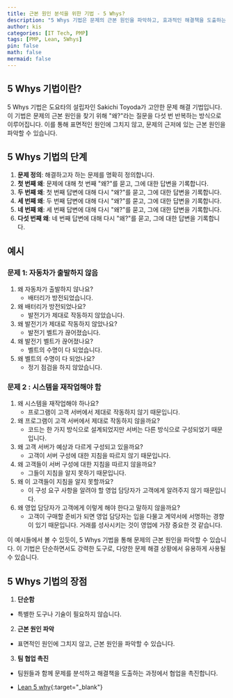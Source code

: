 ```yaml
---
title: 근본 원인 분석을 위한 기법 - 5 Whys?
description: "5 Whys 기법은 문제의 근본 원인을 파악하고, 효과적인 해결책을 도출하는 데 매우 유용한 도구입니다. 이를 통해 조직은 반복적인 문제를 예방하고, 지속적인 개선을 이룰 수 있습니다."
author: kis
categories: [IT Tech, PMP]
tags: [PMP, Lean, 5Whys]
pin: false
math: false
mermaid: false
---
```


## 5 Whys 기법이란?

5 Whys 기법은 도요타의 설립자인 Sakichi Toyoda가 고안한 문제 해결 기법입니다. 이 기법은 문제의 근본 원인을 찾기 위해 "왜?"라는 질문을 다섯 번 반복하는 방식으로 이루어집니다. 이를 통해 표면적인 원인에 그치지 않고, 문제의 근저에 있는 근본 원인을 파악할 수 있습니다.

## 5 Whys 기법의 단계

1. **문제 정의**: 해결하고자 하는 문제를 명확히 정의합니다.
2. **첫 번째 왜**: 문제에 대해 첫 번째 "왜?"를 묻고, 그에 대한 답변을 기록합니다.
3. **두 번째 왜**: 첫 번째 답변에 대해 다시 "왜?"를 묻고, 그에 대한 답변을 기록합니다.
4. **세 번째 왜**: 두 번째 답변에 대해 다시 "왜?"를 묻고, 그에 대한 답변을 기록합니다.
5. **네 번째 왜**: 세 번째 답변에 대해 다시 "왜?"를 묻고, 그에 대한 답변을 기록합니다.
6. **다섯 번째 왜**: 네 번째 답변에 대해 다시 "왜?"를 묻고, 그에 대한 답변을 기록합니다.

## 예시

### 문제 1: 자동차가 출발하지 않음

1. 왜 자동차가 출발하지 않나요?
    - 배터리가 방전되었습니다.
2. 왜 배터리가 방전되었나요?
    - 발전기가 제대로 작동하지 않았습니다.
3. 왜 발전기가 제대로 작동하지 않았나요?
    - 발전기 벨트가 끊어졌습니다.
4. 왜 발전기 벨트가 끊어졌나요?
    - 벨트의 수명이 다 되었습니다.
5. 왜 벨트의 수명이 다 되었나요?
    - 정기 점검을 하지 않았습니다.

### 문제 2 : 시스템을 재작업해야 함

1. 왜 시스템을 재작업해야 하나요?
    - 프로그램이 고객 서버에서 제대로 작동하지 않기 때문입니다.
2. 왜 프로그램이 고객 서버에서 제대로 작동하지 않을까요?
    - 코드는 한 가지 방식으로 설계되었지만 서버는 다른 방식으로 구성되었기 때문입니다.
3. 왜 고객 서버가 예상과 다르게 구성되고 있을까요?
    - 고객이 서버 구성에 대한 지침을 따르지 않기 때문입니다.
4. 왜 고객들이 서버 구성에 대한 지침을 따르지 않을까요?
    - 그들이 지침을 알지 못하기 때문입니다.
5. 왜 이 고객들이 지침을 알지 못할까요?
    - 이 구성 요구 사항을 알려야 할 영업 담당자가 고객에게 알려주지 않기 때문입니다.
6. 왜 영업 담당자가 고객에게 이렇게 해야 한다고 말하지 않을까요?
    - 고객이 구매할 준비가 되면 영업 담당자는 입을 다물고 계약서에 서명하는 경향이 있기 때문입니다. 거래를 성사시키는 것이 영업에 가장 중요한 것 같습니다.

이 예시들에서 볼 수 있듯이, 5 Whys 기법을 통해 문제의 근본 원인을 파악할 수 있습니다. 이 기법은 단순하면서도 강력한 도구로, 다양한 문제 해결 상황에서 유용하게 사용될 수 있습니다.

## 5 Whys 기법의 장점

1. **단순함**
  - 특별한 도구나 기술이 필요하지 않습니다.
2. **근본 원인 파악**
  -  표면적인 원인에 그치지 않고, 근본 원인을 파악할 수 있습니다.
3. **팀 협업 촉진**
  -  팀원들과 함께 문제를 분석하고 해결책을 도출하는 과정에서 협업을 촉진합니다.

- [Lean 5 why](https://www.pmi.org/disciplined-agile/using-the-value-stream-to-get-to-root-cause-with-5-whys){:target="\_blank"}
